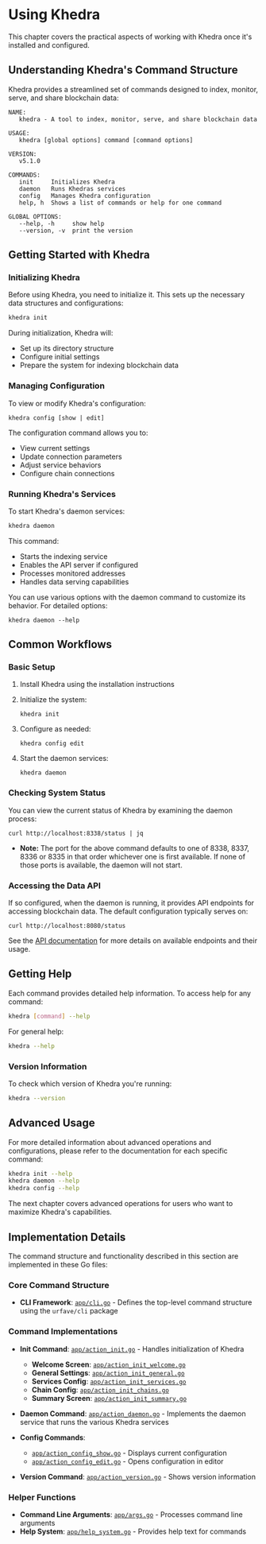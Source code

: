 # Using Khedra

This chapter covers the practical aspects of working with Khedra once it's installed and configured.

## Understanding Khedra's Command Structure

Khedra provides a streamlined set of commands designed to index, monitor, serve, and share blockchain data:

```text
NAME:
   khedra - A tool to index, monitor, serve, and share blockchain data

USAGE:
   khedra [global options] command [command options]

VERSION:
   v5.1.0

COMMANDS:
   init     Initializes Khedra
   daemon   Runs Khedras services
   config   Manages Khedra configuration
   help, h  Shows a list of commands or help for one command

GLOBAL OPTIONS:
   --help, -h     show help
   --version, -v  print the version
```

## Getting Started with Khedra

### Initializing Khedra

Before using Khedra, you need to initialize it. This sets up the necessary data structures and configurations:

```bash
khedra init
```

During initialization, Khedra will:

- Set up its directory structure
- Configure initial settings
- Prepare the system for indexing blockchain data

### Managing Configuration

To view or modify Khedra's configuration:

```text
khedra config [show | edit]
```

The configuration command allows you to:

- View current settings
- Update connection parameters
- Adjust service behaviors
- Configure chain connections

### Running Khedra's Services

To start Khedra's daemon services:

```bash
khedra daemon
```

This command:

- Starts the indexing service
- Enables the API server if configured
- Processes monitored addresses
- Handles data serving capabilities

You can use various options with the daemon command to customize its behavior. For detailed options:

```text
khedra daemon --help
```

## Common Workflows

### Basic Setup

1. Install Khedra using the installation instructions
2. Initialize the system:

   ```text
   khedra init
   ```

3. Configure as needed:

   ```text
   khedra config edit
   ```

4. Start the daemon services:

   ```text
   khedra daemon
   ```

### Checking System Status

You can view the current status of Khedra by examining the daemon process:

```text
curl http://localhost:8338/status | jq
```

- **Note:** The port for the above command defaults to one of 8338, 8337, 8336 or 8335 in that order whichever one is first available. If none of those ports is available, the daemon will not start.

### Accessing the Data API

If so configured, when the daemon is running, it provides API endpoints for accessing blockchain data. The default configuration typically serves on:

```curl
curl http://localhost:8080/status
```

See the [API documentation](https://trueblocks.io/api/) for more details on available endpoints and their usage.

## Getting Help

Each command provides detailed help information. To access help for any command:

```bash
khedra [command] --help
```

For general help:

```bash
khedra --help
```

### Version Information

To check which version of Khedra you're running:

```bash
khedra --version
```

## Advanced Usage

For more detailed information about advanced operations and configurations, please refer to the documentation for each specific command:

```bash
khedra init --help
khedra daemon --help
khedra config --help
```

The next chapter covers advanced operations for users who want to maximize Khedra's capabilities.

## Implementation Details

The command structure and functionality described in this section are implemented in these Go files:

### Core Command Structure

- **CLI Framework**: [`app/cli.go`](/Users/jrush/Development/trueblocks-core/khedra/app/cli.go) - Defines the top-level command structure using the `urfave/cli` package

### Command Implementations

- **Init Command**: [`app/action_init.go`](/Users/jrush/Development/trueblocks-core/khedra/app/action_init.go) - Handles initialization of Khedra
  - **Welcome Screen**: [`app/action_init_welcome.go`](/Users/jrush/Development/trueblocks-core/khedra/app/action_init_welcome.go)
  - **General Settings**: [`app/action_init_general.go`](/Users/jrush/Development/trueblocks-core/khedra/app/action_init_general.go)
  - **Services Config**: [`app/action_init_services.go`](/Users/jrush/Development/trueblocks-core/khedra/app/action_init_services.go)
  - **Chain Config**: [`app/action_init_chains.go`](/Users/jrush/Development/trueblocks-core/khedra/app/action_init_chains.go)
  - **Summary Screen**: [`app/action_init_summary.go`](/Users/jrush/Development/trueblocks-core/khedra/app/action_init_summary.go)

- **Daemon Command**: [`app/action_daemon.go`](/Users/jrush/Development/trueblocks-core/khedra/app/action_daemon.go) - Implements the daemon service that runs the various Khedra services

- **Config Commands**: 
  - [`app/action_config_show.go`](/Users/jrush/Development/trueblocks-core/khedra/app/action_config_show.go) - Displays current configuration
  - [`app/action_config_edit.go`](/Users/jrush/Development/trueblocks-core/khedra/app/action_config_edit.go) - Opens configuration in editor

- **Version Command**: [`app/action_version.go`](/Users/jrush/Development/trueblocks-core/khedra/app/action_version.go) - Shows version information

### Helper Functions

- **Command Line Arguments**: [`app/args.go`](/Users/jrush/Development/trueblocks-core/khedra/app/args.go) - Processes command line arguments
- **Help System**: [`app/help_system.go`](/Users/jrush/Development/trueblocks-core/khedra/app/help_system.go) - Provides help text for commands

